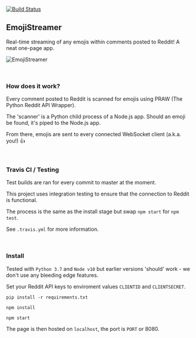 [![Build Status](https://travis-ci.org/healeycodes/EmojiStreamer.svg?branch=master)](https://travis-ci.org/healeycodes/EmojiStreamer)

## EmojiStreamer

Real-time streaming of any emojis within comments posted to Reddit! A neat one-page app.


![EmojiStreamer](https://github.com/healeycodes/EmojiStreamer/blob/master/preview.gif)

<br>

### How does it work?

Every comment posted to Reddit is scanned for emojis using PRAW (The Python Reddit API Wrapper). 

The 'scanner' is a Python child process of a Node.js app. Should an emoji be found, it's piped to the Node.js app. 

From there, emojis are sent to every connected WebSocket client (a.k.a. you!) 👍

<br>

### Travis CI / Testing

Test builds are ran for every commit to master at the moment.

This project uses integration testing to ensure that the connection to Reddit is functional.

The process is the same as the install stage but swap `npm start` for `npm test`.

See `.travis.yml` for more information.

<br>

### Install

Tested with `Python 3.7` and `Node v10` but earlier versions 'should' work - we don't use any bleeding edge features.

Set your Reddit API keys to enviroment values `CLIENTID` and `CLIENTSECRET`.

`pip install -r requirements.txt`

`npm install`

`npm start`

The page is then hosted on `localhost`, the port is `PORT` or 8080.
